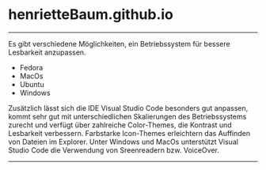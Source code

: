# henrietteBaum.github.io


___

Es gibt verschiedene Möglichkeiten, ein Betriebssystem für bessere Lesbarkeit anzupassen. 

- Fedora
- MacOs
- Ubuntu
- Windows

Zusätzlich lässt sich die IDE Visual Studio Code besonders gut anpassen, kommt sehr gut mit unterschiedlichen Skalierungen des Betriebssystems zurecht und verfügt über zahlreiche Color-Themes, die Kontrast und Lesbarkeit verbessern. Farbstarke Icon-Themes erleichtern das Auffinden von Dateien im Explorer.
Unter Windows und MacOs unterstützt Visual Studio Code die Verwendung von Sreenreadern bzw. VoiceOver.
___
